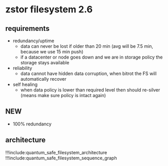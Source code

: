 # zstor filesystem 2.6

## requirements

- redundancy/uptime
  - data can never be lost if older than 20 min (avg will be 7.5 min, because we use 15 min push)
  - if a datacenter or node goes down and we are in storage policy the storage stays available
- reliability
  - data cannot have hidden data corruption, when bitrot the FS will automatically recover
- self healing
  - when data policy is lower than required level then should re-silver (means make sure policy is intact again)

## NEW

- 100% redundancy

## architecture

!!!include:quantum_safe_filesystem_architecture
!!!include:quantum_safe_filesystem_sequence_graph
